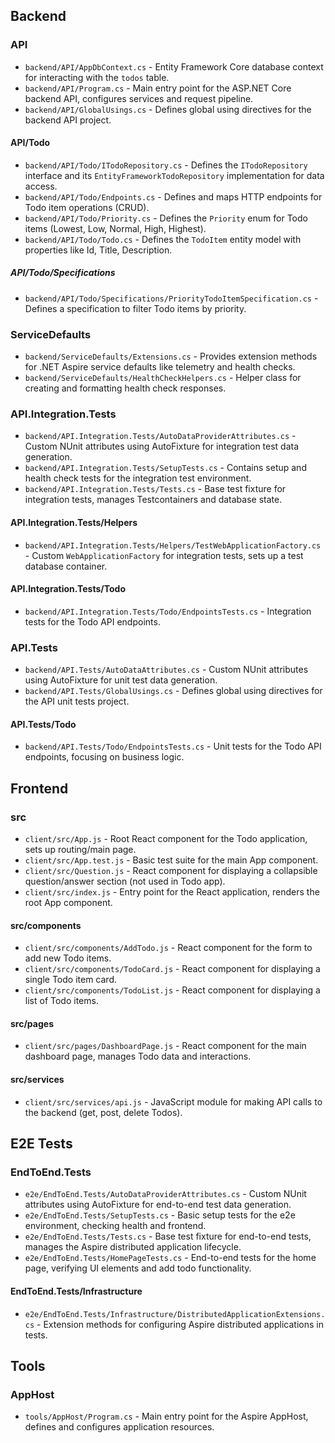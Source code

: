 ## Backend

### API
- `backend/API/AppDbContext.cs` - Entity Framework Core database context for interacting with the `todos` table.
- `backend/API/Program.cs` - Main entry point for the ASP.NET Core backend API, configures services and request pipeline.
- `backend/API/GlobalUsings.cs` - Defines global using directives for the backend API project.

#### API/Todo
- `backend/API/Todo/ITodoRepository.cs` - Defines the `ITodoRepository` interface and its `EntityFrameworkTodoRepository` implementation for data access.
- `backend/API/Todo/Endpoints.cs` - Defines and maps HTTP endpoints for Todo item operations (CRUD).
- `backend/API/Todo/Priority.cs` - Defines the `Priority` enum for Todo items (Lowest, Low, Normal, High, Highest).
- `backend/API/Todo/Todo.cs` - Defines the `TodoItem` entity model with properties like Id, Title, Description.

##### API/Todo/Specifications
- `backend/API/Todo/Specifications/PriorityTodoItemSpecification.cs` - Defines a specification to filter Todo items by priority.

### ServiceDefaults
- `backend/ServiceDefaults/Extensions.cs` - Provides extension methods for .NET Aspire service defaults like telemetry and health checks.
- `backend/ServiceDefaults/HealthCheckHelpers.cs` - Helper class for creating and formatting health check responses.

### API.Integration.Tests
- `backend/API.Integration.Tests/AutoDataProviderAttributes.cs` - Custom NUnit attributes using AutoFixture for integration test data generation.
- `backend/API.Integration.Tests/SetupTests.cs` - Contains setup and health check tests for the integration test environment.
- `backend/API.Integration.Tests/Tests.cs` - Base test fixture for integration tests, manages Testcontainers and database state.

#### API.Integration.Tests/Helpers
- `backend/API.Integration.Tests/Helpers/TestWebApplicationFactory.cs` - Custom `WebApplicationFactory` for integration tests, sets up a test database container.

#### API.Integration.Tests/Todo
- `backend/API.Integration.Tests/Todo/EndpointsTests.cs` - Integration tests for the Todo API endpoints.

### API.Tests
- `backend/API.Tests/AutoDataAttributes.cs` - Custom NUnit attributes using AutoFixture for unit test data generation.
- `backend/API.Tests/GlobalUsings.cs` - Defines global using directives for the API unit tests project.

#### API.Tests/Todo
- `backend/API.Tests/Todo/EndpointsTests.cs` - Unit tests for the Todo API endpoints, focusing on business logic.

## Frontend

### src
- `client/src/App.js` - Root React component for the Todo application, sets up routing/main page.
- `client/src/App.test.js` - Basic test suite for the main App component.
- `client/src/Question.js` - React component for displaying a collapsible question/answer section (not used in Todo app).
- `client/src/index.js` - Entry point for the React application, renders the root App component.

#### src/components
- `client/src/components/AddTodo.js` - React component for the form to add new Todo items.
- `client/src/components/TodoCard.js` - React component for displaying a single Todo item card.
- `client/src/components/TodoList.js` - React component for displaying a list of Todo items.

#### src/pages
- `client/src/pages/DashboardPage.js` - React component for the main dashboard page, manages Todo data and interactions.

#### src/services
- `client/src/services/api.js` - JavaScript module for making API calls to the backend (get, post, delete Todos).

## E2E Tests

### EndToEnd.Tests
- `e2e/EndToEnd.Tests/AutoDataProviderAttributes.cs` - Custom NUnit attributes using AutoFixture for end-to-end test data generation.
- `e2e/EndToEnd.Tests/SetupTests.cs` - Basic setup tests for the e2e environment, checking health and frontend.
- `e2e/EndToEnd.Tests/Tests.cs` - Base test fixture for end-to-end tests, manages the Aspire distributed application lifecycle.
- `e2e/EndToEnd.Tests/HomePageTests.cs` - End-to-end tests for the home page, verifying UI elements and add todo functionality.

#### EndToEnd.Tests/Infrastructure
- `e2e/EndToEnd.Tests/Infrastructure/DistributedApplicationExtensions.cs` - Extension methods for configuring Aspire distributed applications in tests.

## Tools

### AppHost
- `tools/AppHost/Program.cs` - Main entry point for the Aspire AppHost, defines and configures application resources. 